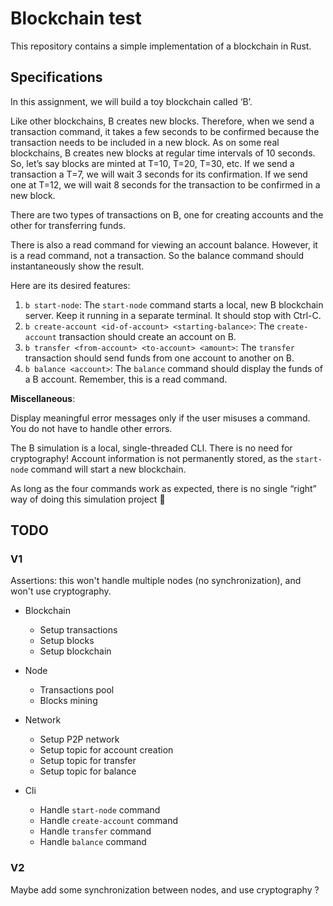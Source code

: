 # Blockchain test

This repository contains a simple implementation of a blockchain in Rust.

## Specifications

In this assignment, we will build a toy blockchain called ‘B’.

Like other blockchains, B creates new blocks. Therefore, when we send a transaction command, it takes a few seconds to be confirmed because the transaction needs to be included in a new block. As on some real blockchains, B creates new blocks at regular time intervals of 10 seconds. So, let’s say blocks are minted at T=10, T=20, T=30, etc. If we send a transaction a T=7, we will wait 3 seconds for its confirmation. If we send one at T=12, we will wait 8 seconds for the transaction to be confirmed in a new block.

There are two types of transactions on B, one for creating accounts and the other for transferring funds.

There is also a read command for viewing an account balance. However, it is a read command, not a transaction. So the balance command should instantaneously show the result.

Here are its desired features:

1. `b start-node`: The `start-node` command starts a local, new B blockchain server. Keep it running in a separate terminal. It should stop with Ctrl-C.
2. `b create-account <id-of-account> <starting-balance>`: The `create-account` transaction should create an account on B.
3. `b transfer <from-account> <to-account> <amount>`: The `transfer` transaction should send funds from one account to another on B.
4. `b balance <account>`: The `balance` command should display the funds of a B account. Remember, this is a read command.

**Miscellaneous**:

Display meaningful error messages only if the user misuses a command. You do not have to handle other errors.

The B simulation is a local, single-threaded CLI. There is no need for cryptography! Account information is not permanently stored, as the `start-node` command will start a new blockchain.

As long as the four commands work as expected, there is no single “right” way of doing this simulation project 🙂

## TODO

### V1

Assertions: this won't handle multiple nodes (no synchronization), and won't use cryptography.

- Blockchain

  - Setup transactions
  - Setup blocks
  - Setup blockchain

- Node

  - Transactions pool
  - Blocks mining

- Network

  - Setup P2P network
  - Setup topic for account creation
  - Setup topic for transfer
  - Setup topic for balance

- Cli
  - Handle `start-node` command
  - Handle `create-account` command
  - Handle `transfer` command
  - Handle `balance` command

### V2

Maybe add some synchronization between nodes, and use cryptography ?
